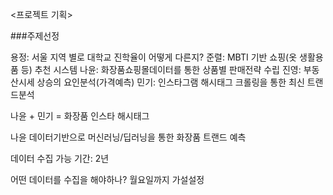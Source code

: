<프로젝트 기획>

###주제선정

용정: 서울 지역 별로 대학교 진학율이 어떻게 다른지?
준렬: MBTI 기반 쇼핑(옷 생활용품 등) 추천 시스템
나윤: 화장품쇼핑몰데이터를 통한 상품별 판매전략 수립
진영: 부동산시세 상승의 요인분석(가격예측)
민기: 인스타그램 해시태그 크롤링을 통한 최신 트랜드분석

나윤 + 민기 = 화장품 인스타 해시태그

나윤 데이터기반으로
머신러닝/딥러닝을 통한 화장품 트랜드 예측

데이터 수집 가능 기간: 2년

어떤 데이터를 수집을 해야하나?
월요일까지 가설설정
